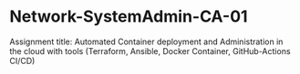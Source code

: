 # Network-SystemAdmin-CA-01
Assignment title: Automated Container deployment and Administration in the cloud with tools (Terraform, Ansible, Docker Container, GitHub-Actions CI/CD)
